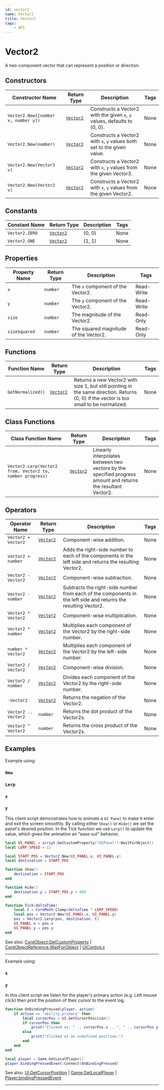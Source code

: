 ```yaml
---
id: vector2
name: Vector2
title: Vector2
tags:
    - API
---
```


# Vector2

A two-component vector that can represent a position or direction.

## Constructors

| Constructor Name | Return Type | Description | Tags |
| ----------- | ----------- | ----------- | ---- |
| `Vector2.New([number x, number y])` | [`Vector2`](vector2.md) | Constructs a Vector2 with the given `x`, `y` values, defaults to (0, 0). | None |
| `Vector2.New(number)` | [`Vector2`](vector2.md) | Constructs a Vector2 with `x`, `y` values both set to the given value. | None |
| `Vector2.New(Vector3 v)` | [`Vector2`](vector2.md) | Constructs a Vector2 with `x`, `y` values from the given Vector3. | None |
| `Vector2.New(Vector2 v)` | [`Vector2`](vector2.md) | Constructs a Vector2 with `x`, `y` values from the given Vector2. | None |

## Constants

| Constant Name | Return Type | Description | Tags |
| ----------- | ----------- | ----------- | ---- |
| `Vector2.ZERO` | [`Vector2`](vector2.md) | (0, 0) | None |
| `Vector2.ONE` | [`Vector2`](vector2.md) | (1, 1) | None |

## Properties

| Property Name | Return Type | Description | Tags |
| -------- | ----------- | ----------- | ---- |
| `x` | `number` | The `x` component of the Vector2. | Read-Write |
| `y` | `number` | The `y` component of the Vector2. | Read-Write |
| `size` | `number` | The magnitude of the Vector2. | Read-Only |
| `sizeSquared` | `number` | The squared magnitude of the Vector2. | Read-Only |

## Functions

| Function Name | Return Type | Description | Tags |
| -------- | ----------- | ----------- | ---- |
| `GetNormalized()` | [`Vector2`](vector2.md) | Returns a new Vector2 with size 1, but still pointing in the same direction. Returns (0, 0) if the vector is too small to be normalized. | None |

## Class Functions

| Class Function Name | Return Type | Description | Tags |
| -------------- | ----------- | ----------- | ---- |
| `Vector2.Lerp(Vector2 from, Vector2 to, number progress)` | [`Vector2`](vector2.md) | Linearly interpolates between two vectors by the specified progress amount and returns the resultant Vector2. | None |

## Operators

| Operator Name | Return Type | Description | Tags |
| -------- | ----------- | ----------- | ---- |
| `Vector2 + Vector2` | [`Vector2`](vector2.md) | Component-wise addition. | None |
| `Vector2 + number` | [`Vector2`](vector2.md) | Adds the right-side number to each of the components in the left side and returns the resulting Vector2. | None |
| `Vector2 - Vector2` | [`Vector2`](vector2.md) | Component-wise subtraction. | None |
| `Vector2 - number` | [`Vector2`](vector2.md) | Subtracts the right-side number from each of the components in the left side and returns the resulting Vector2. | None |
| `Vector2 * Vector2` | [`Vector2`](vector2.md) | Component-wise multiplication. | None |
| `Vector2 * number` | [`Vector2`](vector2.md) | Multiplies each component of the Vector2 by the right-side number. | None |
| `number * Vector2` | [`Vector2`](vector2.md) | Multiplies each component of the Vector2 by the left-side number. | None |
| `Vector2 / Vector2` | [`Vector2`](vector2.md) | Component-wise division. | None |
| `Vector2 / number` | [`Vector2`](vector2.md) | Divides each component of the Vector2 by the right-side number. | None |
| `-Vector2` | [`Vector2`](vector2.md) | Returns the negation of the Vector2. | None |
| `Vector2 .. Vector2` | `number` | Returns the dot product of the Vector2s. | None |
| `Vector2 ^ Vector2` | `number` | Returns the cross product of the Vector2s. | None |

## Examples

Example using:

### `New`

### `Lerp`

### `x`

### `y`

This client script demonstrates how to animate a `UI Panel` to make it enter and exit the screen smoothly. By calling either `Show()` or `Hide()` we set the panel's desired position. In the Tick function we use `Lerp()` to update the value, which gives the animation an "ease out" behavior.

```lua
local UI_PANEL = script:GetCustomProperty("UIPanel"):WaitForObject()
local LERP_SPEED = 12

local START_POS = Vector2.New(UI_PANEL.x, UI_PANEL.y)
local destination = START_POS

function Show()
    destination = START_POS
end

function Hide()
    destination.y = START_POS.y + 800
end

function Tick(deltaTime)
    local t = CoreMath.Clamp(deltaTime * LERP_SPEED)
    local pos = Vector2.New(UI_PANEL.x, UI_PANEL.y)
    pos = Vector2.Lerp(pos, destination, t)
    UI_PANEL.x = pos.x
    UI_PANEL.y = pos.y
end
```

See also: [CoreObject.GetCustomProperty](coreobject.md) | [CoreObjectReference.WaitForObject](coreobjectreference.md) | [UIControl.x](uicontrol.md)

---

Example using:

### `x`

### `y`

In this client script we listen for the player's primary action (e.g. Left mouse click) then print the position of their cursor to the event log.

```lua
function OnBindingPressed(player, action)
    if action == "ability_primary" then
        local cursorPos = UI.GetCursorPosition()
        if cursorPos then
            print("Clicked at: " .. cursorPos.x .. ", " .. cursorPos.y)
        else
            print("Clicked at an undefined position.")
        end
    end
end

local player = Game.GetLocalPlayer()
player.bindingPressedEvent:Connect(OnBindingPressed)
```

See also: [UI.GetCursorPosition](ui.md) | [Game.GetLocalPlayer](game.md) | [Player.bindingPressedEvent](player.md)

---
